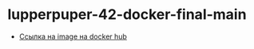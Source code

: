 # lupperpuper-42-docker-final-main
- [Ссылка на image на docker hub](https://hub.docker.com/repository/docker/lupperpuper/42-docker-final-main)